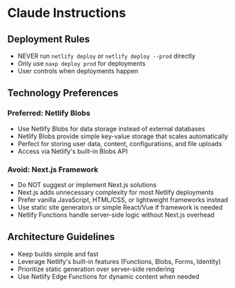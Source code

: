# Claude Instructions

## Deployment Rules
- NEVER run `netlify deploy` or `netlify deploy --prod` directly
- Only use `naxp deploy prod` for deployments
- User controls when deployments happen

## Technology Preferences

### Preferred: Netlify Blobs
- Use Netlify Blobs for data storage instead of external databases
- Netlify Blobs provide simple key-value storage that scales automatically
- Perfect for storing user data, content, configurations, and file uploads
- Access via Netlify's built-in Blobs API

### Avoid: Next.js Framework
- Do NOT suggest or implement Next.js solutions
- Next.js adds unnecessary complexity for most Netlify deployments
- Prefer vanilla JavaScript, HTML/CSS, or lightweight frameworks instead
- Use static site generators or simple React/Vue if framework is needed
- Netlify Functions handle server-side logic without Next.js overhead

## Architecture Guidelines
- Keep builds simple and fast
- Leverage Netlify's built-in features (Functions, Blobs, Forms, Identity)
- Prioritize static generation over server-side rendering
- Use Netlify Edge Functions for dynamic content when needed
